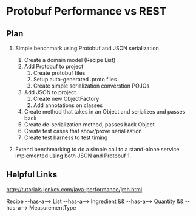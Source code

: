 # Protobuf Performance vs REST

## Plan
1. Simple benchmark using Protobuf and JSON serialization
    1. Create a domain model (Recipe List) 
    2. Add Protobuf to project
        1. Create protobuf files
        2. Setup auto-generated .proto files
        3. Create simple serialization converstion POJOs
    3. Add JSON to project
        1. Create new ObjectFactory
        2. Add annotations on classes
    4. Create method that takes in an Object and serializes and passes back
    5. Create de-serialization method, passes back Object
    6. Create test cases that show/prove serialization
    7. Create test harness to test timing

2. Extend benchmarking to do a simple call to a stand-alone service implemented using both JSON and Protobuf
    1. 


## Helpful Links
http://tutorials.jenkov.com/java-performance/jmh.html


Recipe --has-a--> List<IngredientsUsed> --has-a--> Ingredient 
                                     && --has-a--> Quantity 
                                     && --has-a--> MeasurementType
